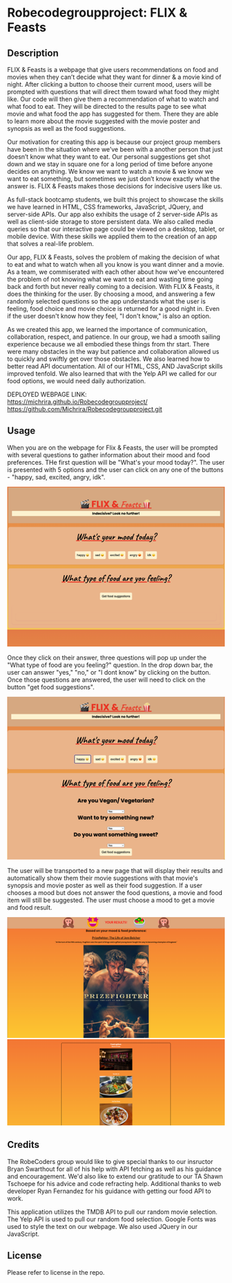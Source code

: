 # Robecodegroupproject: FLIX & Feasts


## Description

FLIX & Feasts is a webpage that give users recommendations on food and movies when they can’t decide what they want for dinner & a movie kind of night.  After clicking a button to choose their current mood, users will be prompted with questions that will direct them toward what food they might like.  Our code will then give them a recommendation of what to watch and what food to eat.  They will be directed to the results page to see what movie and what food the app has suggested for them.  There they are able to learn more about the movie suggested with the movie poster and synopsis as well as the food suggestions.    

Our motivation for creating this app is because our project group members have been in the situation where we’ve been with a another person that just doesn’t know what they want to eat.   Our personal suggestions get shot down and we stay in square one for a long period of time before anyone decides on anything.   We know we want to watch a movie & we know we want to eat something, but sometimes we just don’t know exactly what the answer is.  FLIX & Feasts makes those decisions for indecisive users like us.  

As full-stack bootcamp students, we built this project to showcase the skills we have learned in HTML, CSS frameworks, JavaScript, JQuery, and server-side APIs.  Our app also exhibits the usage of 2 server-side APIs as well as client-side storage to store persistent data.  We also called media queries so that our interactive page could be viewed on a desktop, tablet, or mobile device.  With these skills we applied them to the creation of an app that solves a real-life problem.  

Our app, FLIX & Feasts, solves the problem of making the decision of what to eat and what to watch when all you know is you want dinner and a movie.  As a team, we commiserated with each other about how we've encountered the problem of not knowing what we want to eat and wasting time going back and forth but never really coming to a decision.  With FLIX & Feasts, it does the thinking for the user.  By choosing a mood, and answering a few randomly selected questions so the app understands what the user is feeling, food choice and movie choice is returned for a good night in.  Even if the user doesn't know how they feel, "I don't know," is also an option.  

As we created this app, we learned the importance of communication, collaboration, respect, and patience. In our group, we had a smooth sailing experience because we all embodied these things from thr start. There were many obstacles in the way but patience and collaboration allowed us to quickly and swiftly get over those obstacles. We also learned how to better read API documentation. All of our HTML, CSS, AND JavaScript skills improved tenfold.  We also learned that with the Yelp API we called for our food options, we would need daily authorization.  

DEPLOYED WEBPAGE LINK: 
https://michrira.github.io/Robecodegroupproject/
https://github.com/Michrira/Robecodegroupproject.git


## Usage

When you are on the webpage for Flix & Feasts, the user will be prompted with several questions to gather information about their mood and food preferences. THe first question will be "What's your mood today?". The user is presented with 5 options and the user can click on any one of the buttons - "happy, sad, excited, angry, idk". 

![alt text](/assets/Images/FLIX%26Feasts_1LandingPage.png)

Once they click on their answer, three questions will pop up under the "What type of food are you feeling?" question. In the drop down bar, the user can answer "yes," "no," or "I dont know" by clicking on the button. Once those questions are answered, the user will need to click on the button "get food suggestions".

![alt text](/assets/Images/FLIX%26Feasts_2Qs.png)


The user will be transported to a new page that will display their results and automatically show them their movie suggestions with that movie's synopsis and movie poster as well as their food suggestion.
If a user chooses a mood but does not answer the food questions, a movie and food item will still be suggested. The user must choose a mood to get a movie and food result.  

![alt text](/assets/Images/MovieResults.png)
![alt text](assets/Images/FoodResults.png)



## Credits

The RobeCoders group would like to give special thanks to our insructor Bryan Swarthout for all of his help with API fetching as well as his guidance and encouragement.  We'd also like to extend our gratitude to our TA Shawn Tschoepe for his advice and code refracting help. Additional thanks to web developer Ryan Fernandez for his guidance with getting our food API to work.  

This application utilizes the TMDB API to pull our random movie selection.  The Yelp API is used to pull our random food selection.  Google Fonts was used to style the text on our webpage.   We also used JQuery in our JavaScript.  


## License

Please refer to license in the repo. 




